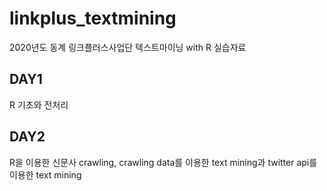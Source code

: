 # linkplus_textmining
2020년도 동계 링크플러스사업단 텍스트마이닝 with R 실습자료 

## DAY1 
R 기초와 전처리

## DAY2 
R을 이용한 신문사 crawling, crawling data를 이용한 text mining과 twitter api를 이용한 text mining
